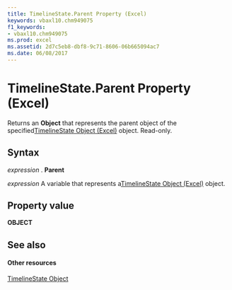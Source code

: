 ```yaml
---
title: TimelineState.Parent Property (Excel)
keywords: vbaxl10.chm949075
f1_keywords:
- vbaxl10.chm949075
ms.prod: excel
ms.assetid: 2d7c5eb8-dbf8-9c71-8606-06b665094ac7
ms.date: 06/08/2017
---
```



# TimelineState.Parent Property (Excel)

Returns an **Object** that represents the parent object of the specified[TimelineState Object (Excel)](timelinestate-object-excel.md) object. Read-only.


## Syntax

 _expression_ . **Parent**

 _expression_ A variable that represents a[TimelineState Object (Excel)](timelinestate-object-excel.md) object.


## Property value

 **OBJECT**


## See also


#### Other resources



[TimelineState Object](timelinestate-object-excel.md)

